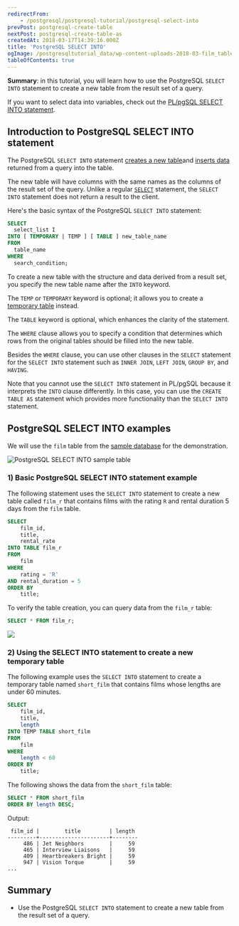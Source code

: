 ```yaml
---
redirectFrom:
    - /postgresql/postgresql-tutorial/postgresql-select-into
prevPost: postgresql-create-table
nextPost: postgresql-create-table-as
createdAt: 2018-03-17T14:39:16.000Z
title: 'PostgreSQL SELECT INTO'
ogImage: /postgresqltutorial_data/wp-content-uploads-2018-03-film_table.png
tableOfContents: true
---
```



**Summary**: in this tutorial, you will learn how to use the PostgreSQL `SELECT INTO` statement to create a new table from the result set of a query.

If you want to select data into variables, check out the [PL/pgSQL SELECT INTO statement](/postgresql/plpgsql-select-into).

## Introduction to PostgreSQL SELECT INTO statement

The PostgreSQL `SELECT INTO` statement [creates a new table](/postgresql/postgresql-create-table)and [inserts data](/postgresql/postgresql-tutorial/postgresql-insert) returned from a query into the table.

The new table will have columns with the same names as the columns of the result set of the query. Unlike a regular [`SELECT`](/postgresql/postgresql-select) statement, the `SELECT INTO` statement does not return a result to the client.

Here's the basic syntax of the PostgreSQL `SELECT INTO` statement:

```sql
SELECT
  select_list I
INTO [ TEMPORARY | TEMP ] [ TABLE ] new_table_name
FROM
  table_name
WHERE
  search_condition;
```

To create a new table with the structure and data derived from a result set, you specify the new table name after the `INTO` keyword.

The `TEMP` or `TEMPORARY` keyword is optional; it allows you to create a [temporary table](/postgresql/postgresql-temporary-table) instead.

The `TABLE` keyword is optional, which enhances the clarity of the statement.

The `WHERE` clause allows you to specify a condition that determines which rows from the original tables should be filled into the new table.

Besides the `WHERE` clause, you can use other clauses in the `SELECT` statement for the `SELECT INTO` statement such as `INNER JOIN`, `LEFT JOIN`, `GROUP BY`, and `HAVING`.

Note that you cannot use the `SELECT INTO` statement in PL/pgSQL because it interprets the `INTO` clause differently. In this case, you can use the `CREATE TABLE AS` statement which provides more functionality than the `SELECT INTO` statement.

## PostgreSQL SELECT INTO examples

We will use the `film` table from the [sample database](/postgresql/postgresql-getting-started/postgresql-sample-database) for the demonstration.

![PostgreSQL SELECT INTO sample table](/postgresqltutorial_data/wp-content-uploads-2018-03-film_table.png)

### 1) Basic PostgreSQL SELECT INTO statement example

The following statement uses the `SELECT INTO` statement to create a new table called `film_r` that contains films with the rating `R` and rental duration 5 days from the `film` table.

```sql
SELECT
    film_id,
    title,
    rental_rate
INTO TABLE film_r
FROM
    film
WHERE
    rating = 'R'
AND rental_duration = 5
ORDER BY
    title;
```

To verify the table creation, you can query data from the `film_r` table:

```sql
SELECT * FROM film_r;
```

![](/postgresqltutorial_data/wp-content-uploads-2020-07-PostgreSQL-Select-Into-Example.png)

### 2) Using the SELECT INTO statement to create a new temporary table

The following example uses the `SELECT INTO` statement to create a temporary table named `short_film` that contains films whose lengths are under 60 minutes.

```sql
SELECT
    film_id,
    title,
    length
INTO TEMP TABLE short_film
FROM
    film
WHERE
    length < 60
ORDER BY
    title;
```

The following shows the data from the `short_film` table:

```sql
SELECT * FROM short_film
ORDER BY length DESC;
```

Output:

```
 film_id |        title         | length
---------+----------------------+--------
     486 | Jet Neighbors        |     59
     465 | Interview Liaisons   |     59
     409 | Heartbreakers Bright |     59
     947 | Vision Torque        |     59
...
```

## Summary

- Use the PostgreSQL `SELECT INTO` statement to create a new table from the result set of a query.
